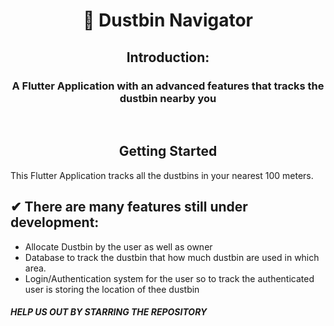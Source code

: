 <h1 align="center" style="border-bottom: none;">👀 Dustbin Navigator</h1>
<h2 align="center"> Introduction: </h2>
<h3 align="center">A Flutter Application with an advanced features that tracks the dustbin nearby you </h3><br>
<h2 align="center"> Getting Started </h2>
This Flutter Application tracks all the dustbins in your nearest 100 meters.

<h2> ✔ There are many features still under development: </h2>

- Allocate Dustbin by the user as well as owner
- Database to track the dustbin that how much dustbin are used in which area.
- Login/Authentication system for the user so to track the authenticated user is storing the location of thee dustbin

<h5> HELP US OUT BY STARRING THE REPOSITORY </h5>
